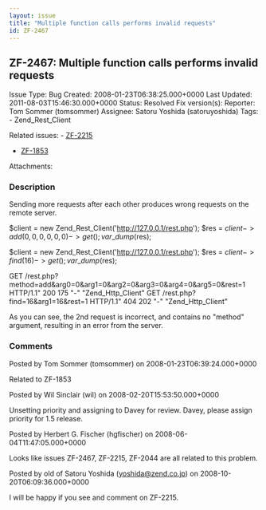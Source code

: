 ```yaml
---
layout: issue
title: "Multiple function calls performs invalid requests"
id: ZF-2467
---
```


ZF-2467: Multiple function calls performs invalid requests
----------------------------------------------------------

 Issue Type: Bug Created: 2008-01-23T06:38:25.000+0000 Last Updated: 2011-08-03T15:46:30.000+0000 Status: Resolved Fix version(s): 
 Reporter:  Tom Sommer (tomsommer)  Assignee:  Satoru Yoshida (satoruyoshida)  Tags: - Zend\_Rest\_Client
 
 Related issues: - [ZF-2215](/issues/browse/ZF-2215)
- [ZF-1853](/issues/browse/ZF-1853)
 
 Attachments: 
### Description

Sending more requests after each other produces wrong requests on the remote server.

$client = new Zend\_Rest\_Client('<http://127.0.0.1/rest.php>'); $res = $client->add(0,0,0,0,0,0)->get(); var\_dump($res);

$client = new Zend\_Rest\_Client('<http://127.0.0.1/rest.php>'); $res = $client->find(16)->get(); var\_dump($res);

GET /rest.php?method=add&arg0=0&arg1=0&arg2=0&arg3=0&arg4=0&arg5=0&rest=1 HTTP/1.1" 200 175 "-" "Zend\_Http\_Client" GET /rest.php?find=16&arg1=16&rest=1 HTTP/1.1" 404 202 "-" "Zend\_Http\_Client"

As you can see, the 2nd request is incorrect, and contains no "method" argument, resulting in an error from the server.

 

 

### Comments

Posted by Tom Sommer (tomsommer) on 2008-01-23T06:39:24.000+0000

Related to ZF-1853

 

 

Posted by Wil Sinclair (wil) on 2008-02-20T15:53:50.000+0000

Unsetting priority and assigning to Davey for review. Davey, please assign priority for 1.5 release.

 

 

Posted by Herbert G. Fischer (hgfischer) on 2008-06-04T11:47:05.000+0000

Looks like issues ZF-2467, ZF-2215, ZF-2044 are all related to this problem.

 

 

Posted by old of Satoru Yoshida (yoshida@zend.co.jp) on 2008-10-20T06:09:36.000+0000

I will be happy if you see and comment on ZF-2215.

 

 